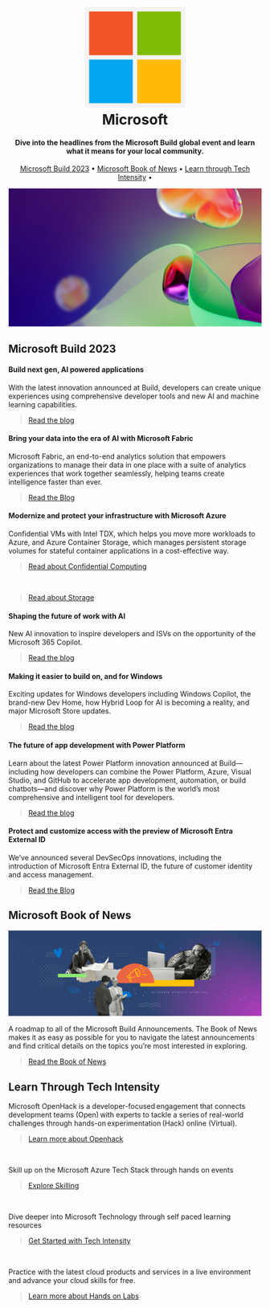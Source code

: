 <h1 align="center">
  <br>
  <img src="https://github.com/msusdev/Build-Spotlights-2023/blob/main/Microsoft_logo.svg.png" alt="Microsofty" width="200">
  <br>
  Microsoft
  <br>
</h1>

<h4 align="center">Dive into the headlines from the Microsoft Build global event and learn what it means for your local community.</h4>

<p align="center">
  <a href="#Microsoft-Build-2023">Microsoft Build 2023</a> •
  <a href="#Microsoft-Book-of-News">Microsoft Book of News</a> •
  <a href="#Learn-Through-Tech-Intensity">Learn through Tech Intensity</a> •
</p>

![banner](https://github.com/msusdev/Build-Spotlights-2023/blob/main/Banners-Developers.png)

## Microsoft Build 2023

<h4>
  Build next gen, AI powered applications
</h4>
<p>
  With the latest innovation announced at Build, developers can create unique experiences using comprehensive developer tools and new AI and machine learning capabilities. 
</p>
<blockquote> 
<a href="https://azure.microsoft.com/en-us/blog/build-next-generation-ai-powered-applications-on-microsoft-azure/">Read the blog</a>
</blockquote>

<h4> 
  Bring your data into the era of AI with Microsoft Fabric
</h4>
<p>
  Microsoft Fabric, an end-to-end analytics solution that empowers organizations to manage their data in one place with a suite of analytics experiences that work together seamlessly, helping teams create intelligence faster than ever. 
</p>
<blockquote>
<a href="https://azure.microsoft.com/en-us/blog/introducing-microsoft-fabric-data-analytics-for-the-era-of-ai/">Read the Blog</a>
</blockquote>

<h4>
  Modernize and protect your infrastructure with Microsoft Azure
</h4>
<p>
  Confidential VMs with Intel TDX, which helps you move more workloads to Azure, and Azure Container Storage, which manages persistent storage volumes for stateful
  container applications in a cost-effective way.
</p>
<blockquote>
<a href="https://techcommunity.microsoft.com/t5/azure-confidential-computing/new-product-and-partner-announcements-in-azure-confidential/ba-p/3827338">Read about Confidential Computing</a>
</blockquote> 
<br>
<blockquote>
<a href="https://techcommunity.microsoft.com/t5/azure-storage-blog/azure-container-storage-in-public-preview/ba-p/3819246"> Read about Storage</a>
</blockquote>

<h4>
  Shaping the future of work with AI
</h4>
<p>
New AI innovation to inspire developers and ISVs on the opportunity of the Microsoft 365 Copilot.
<blockquote>
<a href="https://www.microsoft.com/en-us/microsoft-365/blog/2023/05/23/empowering-every-developer-with-plugins-for-microsoft-365-copilot/">Read the blog</a>
</blockquote>
</p>

<h4>
  Making it easier to build on, and for Windows
</h4>
<p>
  Exciting updates for Windows developers including Windows Copilot, the brand-new Dev Home, how Hybrid Loop for AI is becoming a reality, and major Microsoft 
  Store updates.
</p>
<blockquote>
<a href="https://blogs.windows.com/windowsdeveloper/2023/05/23/bringing-the-power-of-ai-to-windows-11-unlocking-a-new-era-of-productivity-for-customers-and-developers-with-windows-copilot-and-dev-home/">Read the blog</a>
</blockquote>

<h4> 
  The future of app development with Power Platform  
</h4>
<p>
  Learn about the latest Power Platform innovation announced at Build—including how developers can combine the Power Platform, Azure, Visual Studio, and GitHub to 
  accelerate app development, automation, or build chatbots—and discover why Power Platform is the world’s most comprehensive and intelligent tool for developers.
<p>
<blockquote>
<a href="https://cloudblogs.microsoft.com/powerplatform/2023/05/23/the-future-of-app-development-with-microsoft-power-platform/">Read the blog</a>
</blockquote>

<h4> 
  Protect and customize access with the preview of Microsoft Entra External ID 
</h4> 
<p>
We’ve announced several DevSecOps innovations, including the introduction of Microsoft Entra External ID, the future of customer identity and access management.
</p>
<blockquote>
<a href="https://www.microsoft.com/en-us/security/blog/2023/05/23/microsoft-build-2023-announcing-new-identity-compliance-and-security-features-from-microsoft-security/">Read the Blog</a>
</blockquote>

## Microsoft Book of News

![BookOfNewsImage](https://github.com/msusdev/Build-Spotlights-2023/blob/main/BookOfNews-Image.jpg)

<p>A roadmap to all of the Microsoft Build Announcements. The Book of News makes it as easy as possible for you to navigate the latest announcements and find critical details on the topics you’re most interested in exploring.</p>
<blockquote><a href="https://news.microsoft.com/build-2023-book-of-news/">Read the Book of News</a>
</blockquote>

## Learn Through Tech Intensity
<p>Microsoft OpenHack is a developer-focused engagement that connects development teams (Open) with experts to tackle a series of real-world challenges through hands-on experimentation (Hack) online (Virtual).<p>
<blockquote><a href="aka.ms/MSUSOpenHack">Learn more about Openhack</a></blockquote>
<br>
<p>Skill up on the Microsoft Azure Tech Stack through hands on events<p>
<blockquote><a href="aka.ms/azuretechevents">Explore Skilling</a></blockquote>
<br>
<p>Dive deeper into Microsoft Technology through self paced learning resources<p>
<blockquote><a href="aka.ms/azuretechintensity">Get Started with Tech Intensity</a></blockquote>
<br>
<p>Practice with the latest cloud products and services in a live environment and advance your cloud skills for free.<p>
<blockquote><a href="https://www.microsoft.com/handsonlabs">Learn more about Hands on Labs</a></blockquote>
<br>

